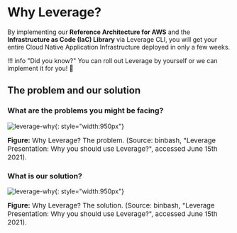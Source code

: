# Why Leverage?
By implementing our **Reference Architecture for AWS** and the **Infrastructure as Code (IaC) Library** via Leverage CLI, you will get your entire Cloud Native Application Infrastructure deployed in only a few weeks.

!!! info "Did you know?"
    You can roll out Leverage by yourself or we can implement it for you! :muscle:

## The problem and our solution

### What are the problems you might be facing?
![leverage-why](../../../assets/images/diagrams/leverage-why-problem.png "Leverage"){: style="width:950px"}
<figcaption style="font-size:15px">
<b>Figure:</b> Why Leverage? The problem.
(Source: binbash, "Leverage Presentation: Why you should use Leverage?", accessed June 15th 2021).
</figcaption>

### What is our solution?
![leverage-why](../../../assets/images/diagrams/leverage-why-solution.png "Leverage"){: style="width:950px"}
<figcaption style="font-size:15px">
<b>Figure:</b> Why Leverage? The solution.
(Source: binbash, "Leverage Presentation: Why you should use Leverage?", accessed June 15th 2021).
</figcaption>
